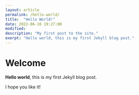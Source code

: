 ```yaml
---
layout: article
permalink: /hello-world/
title:  "Hello World!"
date: 2022-06-16 19:27:00
modified: 
description: "My first post to the site."
exerpt: "Hello world, this is my first Jekyll blog post."
---
```


# Welcome

**Hello world**, this is my first Jekyll blog post.

I hope you like it!